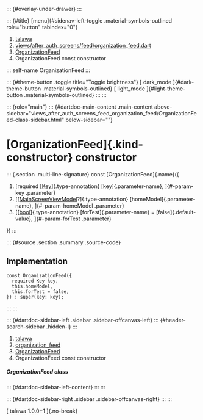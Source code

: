 ::: {#overlay-under-drawer}
:::

::: {#title}
[menu]{#sidenav-left-toggle .material-symbols-outlined role="button"
tabindex="0"}

1.  [talawa](../../index.html)
2.  [views/after_auth_screens/feed/organization_feed.dart](../../views_after_auth_screens_feed_organization_feed/)
3.  [OrganizationFeed](../../views_after_auth_screens_feed_organization_feed/OrganizationFeed-class.html)
4.  OrganizationFeed const constructor

::: self-name
OrganizationFeed
:::

::: {#theme-button .toggle title="Toggle brightness"}
[ dark_mode ]{#dark-theme-button .material-symbols-outlined} [
light_mode ]{#light-theme-button .material-symbols-outlined}
:::
:::

::: {role="main"}
::: {#dartdoc-main-content .main-content above-sidebar="views_after_auth_screens_feed_organization_feed/OrganizationFeed-class-sidebar.html" below-sidebar=""}
<div>

# [OrganizationFeed]{.kind-constructor} constructor

</div>

::: {.section .multi-line-signature}
const [OrganizationFeed]{.name}({

1.  [required
    [[Key](https://api.flutter.dev/flutter/foundation/Key-class.html)]{.type-annotation}
    [key]{.parameter-name}, ]{#-param-key .parameter}
2.  [[[MainScreenViewModel](../../view_model_main_screen_view_model/MainScreenViewModel-class.html)?]{.type-annotation}
    [homeModel]{.parameter-name}, ]{#-param-homeModel .parameter}
3.  [[[bool](https://api.flutter.dev/flutter/dart-core/bool-class.html)]{.type-annotation}
    [forTest]{.parameter-name} = [false]{.default-value},
    ]{#-param-forTest .parameter}

})
:::

::: {#source .section .summary .source-code}
## Implementation

``` language-dart
const OrganizationFeed({
  required Key key,
  this.homeModel,
  this.forTest = false,
}) : super(key: key);
```
:::
:::

::: {#dartdoc-sidebar-left .sidebar .sidebar-offcanvas-left}
::: {#header-search-sidebar .hidden-l}
:::

1.  [talawa](../../index.html)
2.  [organization_feed](../../views_after_auth_screens_feed_organization_feed/)
3.  [OrganizationFeed](../../views_after_auth_screens_feed_organization_feed/OrganizationFeed-class.html)
4.  OrganizationFeed const constructor

##### OrganizationFeed class

::: {#dartdoc-sidebar-left-content}
:::
:::

::: {#dartdoc-sidebar-right .sidebar .sidebar-offcanvas-right}
:::
:::

[ talawa 1.0.0+1 ]{.no-break}
